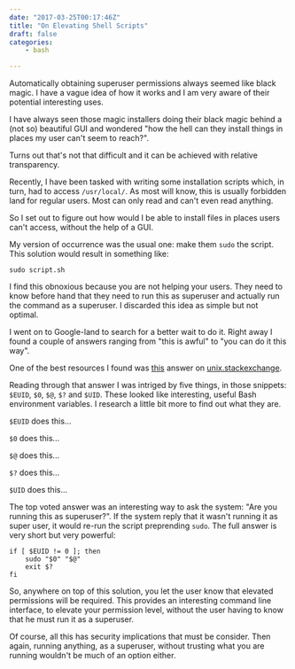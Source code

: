 ```yaml
---
date: "2017-03-25T00:17:46Z"
title: "On Elevating Shell Scripts"
draft: false
categories:
    - bash

---
```


Automatically obtaining superuser permissions always seemed like
black magic. I have a vague idea of how it works and I am very aware of their potential interesting uses.

I have always seen those magic installers doing their black magic behind a (not so) beautiful GUI and wondered "how the hell can they install things in places my user can't seem to reach?".

Turns out that's not that difficult and it can be achieved with relative transparency.

Recently, I have been tasked with writing some installation scripts which, in turn, had to access `/usr/local/`. As most will know, this is usually forbidden land for regular users. Most can only read and can't even read anything.

So I set out to figure out how would I be able to install files in places users can't access, without the help of a GUI.

My version of occurrence was the usual one: make them `sudo` the script. This solution would result in something like:

```
sudo script.sh
```
I find this obnoxious because you are not helping your users. They need to know before hand that they need to run this as superuser and actually run the command as a superuser. I discarded this idea as simple but not optimal.

I went on to Google-land to search for a better wait to do it. Right away I found a couple of answers ranging from "this is awful" to "you can do it this way".

One of the best resources I found was [this](http://unix.stackexchange.com/questions/28791/prompt-for-sudo-password-and-programmatically-elevate-privilege-in-bash-script) answer on [unix.stackexchange](http://unix.stackexchange.com/).

Reading through that answer I was intriged by five things, in those snippets: `$EUID`, `$0`, `$@`, `$?` and `$UID`. These looked like interesting, useful Bash environment variables. I research a little bit more to find out what they are.

`$EUID` does this...

`$0` does this...

`$@` does this...

`$?` does this...

`$UID` does this...

The top voted answer was an interesting way to ask the system: "Are you running this as superuser?". If the system reply that it wasn't running it as super user, it would re-run the script preprending `sudo`. The full answer is very short but very powerful:

```
if [ $EUID != 0 ]; then
    sudo "$0" "$@"
    exit $?
fi
```

So, anywhere on top of this solution, you let the user know that elevated permissions will be required. This provides an interesting command line interface, to elevate your permission level, without the user having to know that he must run it as a superuser.

Of course, all this has security implications that must be consider. Then again, running anything, as a superuser, without trusting what you are running wouldn't be much of an option either.
